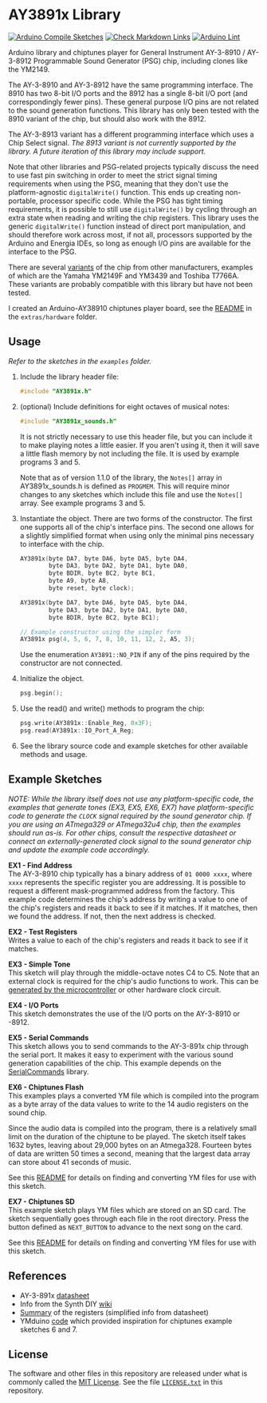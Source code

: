 # AY3891x Library

[![Arduino Compile Sketches](https://github.com/Andy4495/AY3891x/actions/workflows/arduino-compile-sketches.yml/badge.svg)](https://github.com/Andy4495/AY3891x/actions/workflows/arduino-compile-sketches.yml)
[![Check Markdown Links](https://github.com/Andy4495/AY3891x/actions/workflows/CheckMarkdownLinks.yml/badge.svg)](https://github.com/Andy4495/AY3891x/actions/workflows/CheckMarkdownLinks.yml)
[![Arduino Lint](https://github.com/Andy4495/AY3891x/actions/workflows/arduino-lint.yml/badge.svg)](https://github.com/Andy4495/AY3891x/actions/workflows/arduino-lint.yml)

Arduino library and chiptunes player for General Instrument AY-3-8910 / AY-3-8912 Programmable Sound Generator (PSG) chip, including clones like the YM2149.

The AY-3-8910 and AY-3-8912 have the same programming interface. The 8910 has two 8-bit I/O ports and the 8912 has a single 8-bit I/O port (and correspondingly fewer pins). These general purpose I/O pins are not related to the sound generation functions. This library has only been tested with the 8910 variant of the chip, but should also work with the 8912.

The AY-3-8913 variant has a different programming interface which uses a Chip Select signal. *The 8913 variant is not currently supported by the library. A future iteration of this library may include support.*

Note that other libraries and PSG-related projects typically discuss the need to use fast pin switching in order to meet the strict signal timing requirements when using the PSG, meaning that they don't use the platform-agnostic `digitalWrite()` function.  This ends up creating non-portable, processor specific code. While the PSG has tight timing requirements, it is possible to still use `digitalWrite()` by cycling through an extra state when reading and writing the chip registers. This library uses the generic `digitalWrite()` function instead of direct port manipulation, and should therefore work across most, if not all, processors supported by the Arduino and Energia IDEs, so long as enough I/O pins are available for the interface to the PSG.

There are several [variants][3] of the chip from other manufacturers, examples of which are the Yamaha YM2149F and YM3439 and Toshiba T7766A. These variants are probably compatible with this library but have not been tested.

I created an Arduino-AY38910 chiptunes player board, see the [README][9] in the `extras/hardware` folder.

## Usage

*Refer to the sketches in the `examples` folder.*

1. Include the library header file:  

    ```C++
    #include "AY3891x.h"
    ```

2. (optional) Include definitions for eight octaves of musical notes:

    ```C++
    #include "AY3891x_sounds.h" 
    ```

    It is not strictly necessary to use this header file, but you can include it to make playing notes a little easier. If you aren't using it, then it will save a little flash memory by not including the file. It is used by example programs 3 and 5.

    Note that as of version 1.1.0 of the library, the `Notes[]` array in AY3891x_sounds.h is defined as `PROGMEM`. This will require minor changes to any sketches which include this file and use the `Notes[]` array. See example programs 3 and 5.

3. Instantiate the object. There are two forms of the constructor. The first one supports all of the chip's interface pins. The second one allows for a slightly simplified format when using only the minimal pins necessary to interface with the chip.

    ```C++
    AY3891x(byte DA7, byte DA6, byte DA5, byte DA4, 
            byte DA3, byte DA2, byte DA1, byte DA0,
            byte BDIR, byte BC2, byte BC1,
            byte A9, byte A8,
            byte reset, byte clock);
    ```

    ```C++
    AY3891x(byte DA7, byte DA6, byte DA5, byte DA4, 
            byte DA3, byte DA2, byte DA1, byte DA0,
            byte BDIR, byte BC2, byte BC1);
    ```

    ```C++
    // Example constructor using the simpler form
    AY3891x psg(4, 5, 6, 7, 8, 10, 11, 12, 2, A5, 3);
    ```

    Use the enumeration `AY3891::NO_PIN` if any of the pins required by the constructor are not connected.

4. Initialize the object.

    ```C++
    psg.begin();
    ```

5. Use the read() and write() methods to program the chip:

    ```C++
    psg.write(AY3891x::Enable_Reg, 0x3F);  
    psg.read(AY3891x::IO_Port_A_Reg;
    ```

6. See the library source code and example sketches for other available methods and usage.

## Example Sketches

*NOTE: While the library itself does not use any platform-specific code, the examples that generate tones (EX3, EX5, EX6, EX7) have platform-specific code to generate the `CLOCK` signal required by the sound generator chip. If you are using an ATmega329 or ATmega32u4 chip, then the examples should run as-is. For other chips, consult the respective datasheet or connect an externally-generated clock signal to the sound generator chip and update the example code accordingly.*

**EX1 - Find Address**  
The AY-3-8910 chip typically has a binary address of `01 0000 xxxx`,
where `xxxx` represents the specific register you are addressing.
It is possible to request a different mask-programmed address from the factory.
This example code determines the chip's address by writing a value
to one of the chip's registers and reads it back to see if it matches.
If it matches, then we found the address. If not, then the next address
is checked.

**EX2 - Test Registers**  
Writes a value to each of the chip's registers and reads it back to see if it matches.

**EX3 - Simple Tone**  
This sketch will play through the middle-octave notes C4 to C5.
Note that an external clock is required for the chip's audio functions to work. This can be [generated by the microcontroller][2] or other hardware clock circuit.

**EX4 - I/O Ports**  
This sketch demonstrates the use of the I/O ports on the AY-3-8910 or -8912.

**EX5 - Serial Commands**  
This sketch allows you to send commands to the AY-3-891x chip through the serial port. It makes it easy to experiment with the various sound generation capabilities of the chip. This example depends on the [SerialCommands][10] library.

**EX6 - Chiptunes Flash**  
This examples plays a converted YM file which is compiled into the program as a byte array of the data values to write to the 14 audio
registers on the sound chip.

Since the audio data is compiled into the program, there is a relatively small limit on the duration of the chiptune to be played. The sketch itself takes 1632 bytes, leaving about 29,000 bytes on an Atmega328. Fourteen bytes of data are written 50 times a second, meaning that the largest data array can store about 41 seconds of music.

See this [README][6] for details on finding and converting YM files for use with this sketch.

**EX7 - Chiptunes SD**  
This example sketch plays YM files which are stored on an SD card. The sketch sequentially goes through each file in the root directory. Press the button defined as `NEXT_BUTTON` to advance to the next song on the card.

See this [README][6] for details on finding and converting YM files for use with this sketch.

## References

+ AY-3-891x [datasheet][1]
+ Info from the Synth DIY [wiki][4]
+ [Summary][5] of the registers (simplified info from datasheet)
+ YMduino [code][8] which provided inspiration for chiptunes example sketches 6 and 7.

## License

The software and other files in this repository are released under what is commonly called the [MIT License][100]. See the file [`LICENSE.txt`][101] in this repository.

[1]: http://map.grauw.nl/resources/sound/generalinstrument_ay-3-8910.pdf
[2]: https://www.instructables.com/Arduino-MIDI-Chiptune-Synthesizer/
[3]: https://en.wikipedia.org/wiki/General_Instrument_AY-3-8910#Variants
[4]: https://sdiy.info/wiki/General_Instrument_AY-3-8910
[5]: ./Register-Summary.md
[6]: ./extras/tools/README.md
[8]: https://github.com/eqy/ymduino
[9]: ./extras/hardware/README.md
[10]: https://github.com/ppedro74/Arduino-SerialCommands
[100]: https://choosealicense.com/licenses/mit/
[101]: ./LICENSE.txt
[//]: # ([200]: https://github.com/Andy4495/AY3891x)

[//]: # (Dead link from older version of README: ymduino project page https://homes.cs.washington.edu/~eqy/ymduino.html)

